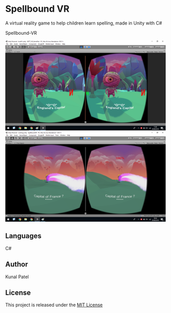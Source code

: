# Spellbound VR
A virtual reality game to help children learn spelling, made in Unity with C# 

Spellbound-VR

![Screenshot](https://github.com/kpatel122/Spellbound-VR/blob/master/Images/ss2.png)
![Screenshot](https://github.com/kpatel122/Spellbound-VR/blob/master/Images/ss1.png)

## Languages
C#

## Author
Kunal Patel

## License
This project is released under the [MIT License](https://opensource.org/licenses/MIT) 

